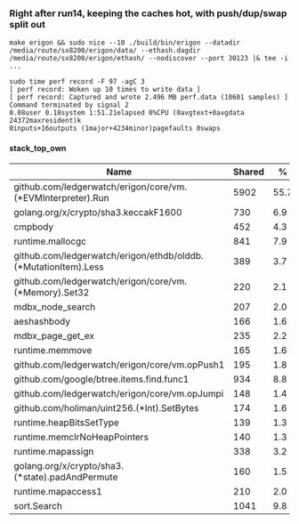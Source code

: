 ### Right after run14, keeping the caches hot, with push/dup/swap split out

```
make erigon && sudo nice --10 ./build/bin/erigon --datadir /media/route/sx8200/erigon/data/ --ethash.dagdir /media/route/sx8200/erigon/ethash/ --nodiscover --port 30123 |& tee -i ...
```
```
sudo time perf record -F 97 -agC 3
[ perf record: Woken up 10 times to write data ]
[ perf record: Captured and wrote 2.496 MB perf.data (10601 samples) ]
Command terminated by signal 2
0.08user 0.18system 1:51.21elapsed 0%CPU (0avgtext+0avgdata 24372maxresident)k
0inputs+16outputs (1major+4234minor)pagefaults 0swaps
```

#### stack_top_own

Name                                                                                  | Shared |   %   | Own  |   %
--------------------------------------------------------------------------------------|--------|-------|------|------
github.com/ledgerwatch/erigon/core/vm.(*EVMInterpreter).Run                           |   5902 |  55.7 | 1903 |  18.0
golang.org/x/crypto/sha3.keccakF1600                                                  |    730 |   6.9 |  727 |   6.9
cmpbody                                                                               |    452 |   4.3 |  451 |   4.3
runtime.mallocgc                                                                      |    841 |   7.9 |  401 |   3.8
github.com/ledgerwatch/erigon/ethdb/olddb.(*MutationItem).Less                        |    389 |   3.7 |  388 |   3.7
github.com/ledgerwatch/erigon/core/vm.(*Memory).Set32                                 |    220 |   2.1 |  220 |   2.1
mdbx_node_search                                                                      |    207 |   2.0 |  207 |   2.0
aeshashbody                                                                           |    166 |   1.6 |  166 |   1.6
mdbx_page_get_ex                                                                      |    235 |   2.2 |  165 |   1.6
runtime.memmove                                                                       |    165 |   1.6 |  159 |   1.5
github.com/ledgerwatch/erigon/core/vm.opPush1                                         |    195 |   1.8 |  146 |   1.4
github.com/google/btree.items.find.func1                                              |    934 |   8.8 |  145 |   1.4
github.com/ledgerwatch/erigon/core/vm.opJumpi                                         |    148 |   1.4 |  144 |   1.4
github.com/holiman/uint256.(*Int).SetBytes                                            |    174 |   1.6 |  140 |   1.3
runtime.heapBitsSetType                                                               |    139 |   1.3 |  139 |   1.3
runtime.memclrNoHeapPointers                                                          |    140 |   1.3 |  137 |   1.3
runtime.mapassign                                                                     |    338 |   3.2 |  131 |   1.2
golang.org/x/crypto/sha3.(*state).padAndPermute                                       |    160 |   1.5 |  125 |   1.2
runtime.mapaccess1                                                                    |    210 |   2.0 |  112 |   1.1
sort.Search                                                                           |   1041 |   9.8 |  100 |   0.9
